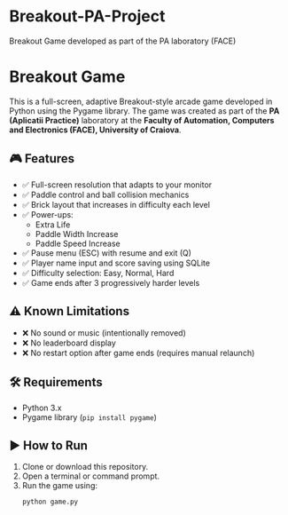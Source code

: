 # Breakout-PA-Project
Breakout Game developed as part of the PA laboratory (FACE)
# Breakout Game

This is a full-screen, adaptive Breakout-style arcade game developed in Python using the Pygame library. The game was created as part of the **PA (Aplicatii Practice)** laboratory at the **Faculty of Automation, Computers and Electronics (FACE), University of Craiova**.

## 🎮 Features
- ✅ Full-screen resolution that adapts to your monitor
- ✅ Paddle control and ball collision mechanics
- ✅ Brick layout that increases in difficulty each level
- ✅ Power-ups:
  - Extra Life
  - Paddle Width Increase
  - Paddle Speed Increase
- ✅ Pause menu (ESC) with resume and exit (Q)
- ✅ Player name input and score saving using SQLite
- ✅ Difficulty selection: Easy, Normal, Hard
- ✅ Game ends after 3 progressively harder levels

## ⚠️ Known Limitations
- ❌ No sound or music (intentionally removed)
- ❌ No leaderboard display
- ❌ No restart option after game ends (requires manual relaunch)

## 🛠 Requirements
- Python 3.x
- Pygame library (`pip install pygame`)

## ▶️ How to Run

1. Clone or download this repository.
2. Open a terminal or command prompt.
3. Run the game using:
   ```bash
   python game.py
